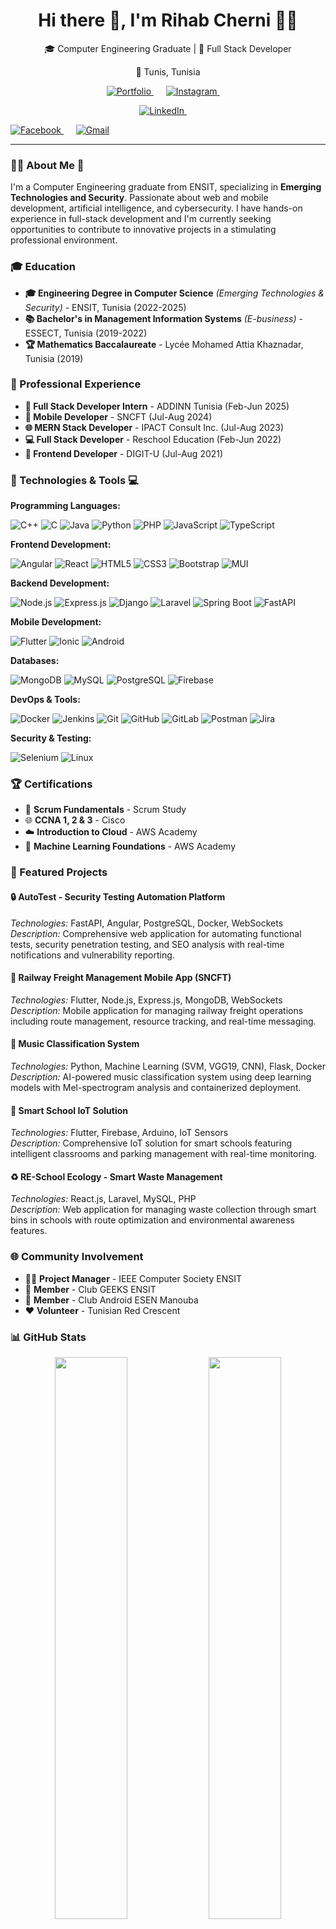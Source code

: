 <h1 align="center">Hi there 👋, I'm Rihab Cherni 👩‍💻</h1>
<p align="center">🎓 Computer Engineering Graduate | 🚀 Full Stack Developer</p>
<p align='center'>📍 Tunis, Tunisia</p>

<p align="center">
  <a href="https://rihab-cherni.vercel.app/">
    <img src="https://img.shields.io/badge/Portfolio-000000?style=for-the-badge&logo=internet-explorer&logoColor=white" alt="Portfolio" />
  </a>&nbsp;&nbsp;&nbsp;&nbsp;

  <a href="https://www.instagram.com/rihabcherni8">
    <img src="https://img.shields.io/badge/Instagram-E4405F?style=for-the-badge&logo=instagram&logoColor=white" alt="Instagram" />
  </a>&nbsp;&nbsp;&nbsp;&nbsp;
  <p align="center">
    <a href="https://www.linkedin.com/in/rihab-cherni-864558374/">
      <img src="https://custom-icon-badges.demolab.com/badge/LinkedIn-0A66C2?logo=linkedin-white&logoColor=fff" alt="LinkedIn" />
    </a>&nbsp;&nbsp;&nbsp;&nbsp;
  </p>
  <a href="https://www.facebook.com/rihab.cherni.161/">
    <img src="https://img.shields.io/badge/Facebook-1877F2?style=for-the-badge&logo=facebook&logoColor=white" alt="Facebook" />
  </a>&nbsp;&nbsp;&nbsp;&nbsp;

  <a href="mailto:rihabcherni235@gmail.com">
    <img src="https://img.shields.io/badge/Gmail-D14836?style=for-the-badge&logo=gmail&logoColor=white" alt="Gmail" />
  </a>
</p>
<hr>

### 👩‍💻 About Me 💫

I'm a Computer Engineering graduate from ENSIT, specializing in **Emerging Technologies and Security**. Passionate about web and mobile development, artificial intelligence, and cybersecurity. I have hands-on experience in full-stack development and I'm currently seeking opportunities to contribute to innovative projects in a stimulating professional environment.

### 🎓 Education

- **🎓 Engineering Degree in Computer Science** *(Emerging Technologies & Security)* - ENSIT, Tunisia (2022-2025)
- **📚 Bachelor's in Management Information Systems** *(E-business)* - ESSECT, Tunisia (2019-2022)
- **🏆 Mathematics Baccalaureate** - Lycée Mohamed Attia Khaznadar, Tunisia (2019)

### 💼 Professional Experience

- **🔧 Full Stack Developer Intern** - ADDINN Tunisia (Feb-Jun 2025)
- **📱 Mobile Developer** - SNCFT (Jul-Aug 2024)
- **🌐 MERN Stack Developer** - IPACT Consult Inc. (Jul-Aug 2023)
- **💻 Full Stack Developer** - Reschool Education (Feb-Jun 2022)
- **🎨 Frontend Developer** - DIGIT-U (Jul-Aug 2021)

### 🔧 Technologies & Tools 💻

**Programming Languages:**

![C++](https://img.shields.io/badge/c++-%2300599C.svg?style=for-the-badge&logo=c%2B%2B&logoColor=white) 
![C](https://img.shields.io/badge/c-%2300599C.svg?style=for-the-badge&logo=c&logoColor=white)
![Java](https://img.shields.io/badge/java-%23ED8B00.svg?style=for-the-badge&logo=openjdk&logoColor=white)
![Python](https://img.shields.io/badge/python-3670A0?style=for-the-badge&logo=python&logoColor=ffdd54)
![PHP](https://img.shields.io/badge/php-%23777BB4.svg?style=for-the-badge&logo=php&logoColor=white)
![JavaScript](https://img.shields.io/badge/javascript-%23323330.svg?style=for-the-badge&logo=javascript&logoColor=%23F7DF1E) 
![TypeScript](https://img.shields.io/badge/typescript-%23007ACC.svg?style=for-the-badge&logo=typescript&logoColor=white)

**Frontend Development:**
  
![Angular](https://img.shields.io/badge/angular-%23DD0031.svg?style=for-the-badge&logo=angular&logoColor=white) 
![React](https://img.shields.io/badge/react-%2320232a.svg?style=for-the-badge&logo=react&logoColor=%2361DAFB) 
![HTML5](https://img.shields.io/badge/html5-%23E34F26.svg?style=for-the-badge&logo=html5&logoColor=white) 
![CSS3](https://img.shields.io/badge/css3-%231572B6.svg?style=for-the-badge&logo=css3&logoColor=white)
![Bootstrap](https://img.shields.io/badge/bootstrap-%238511FA.svg?style=for-the-badge&logo=bootstrap&logoColor=white) 
![MUI](https://img.shields.io/badge/MUI-%230081CB.svg?style=for-the-badge&logo=mui&logoColor=white)

**Backend Development:**

![Node.js](https://img.shields.io/badge/node.js-6DA55F?style=for-the-badge&logo=node.js&logoColor=white) 
![Express.js](https://img.shields.io/badge/express.js-%23404d59.svg?style=for-the-badge&logo=express&logoColor=%2361DAFB)
![Django](https://img.shields.io/badge/django-%23092E20.svg?style=for-the-badge&logo=django&logoColor=white) 
![Laravel](https://img.shields.io/badge/Laravel-FF2D20?style=for-the-badge&logo=laravel&logoColor=white) 
![Spring Boot](https://img.shields.io/badge/SpringBoot-6DB33F?style=for-the-badge&logo=Spring&logoColor=white) 
![FastAPI](https://img.shields.io/badge/FastAPI-005571?style=for-the-badge&logo=fastapi)

**Mobile Development:** 

![Flutter](https://img.shields.io/badge/Flutter-%2302569B.svg?style=for-the-badge&logo=Flutter&logoColor=white) 
![Ionic](https://img.shields.io/badge/Ionic-%233880FF.svg?style=for-the-badge&logo=Ionic&logoColor=white) 
![Android](https://img.shields.io/badge/Android-3DDC84?style=for-the-badge&logo=android&logoColor=white)

**Databases:**

![MongoDB](https://img.shields.io/badge/MongoDB-%234ea94b.svg?style=for-the-badge&logo=mongodb&logoColor=white) 
![MySQL](https://img.shields.io/badge/mysql-4479A1.svg?style=for-the-badge&logo=mysql&logoColor=white) 
![PostgreSQL](https://img.shields.io/badge/postgres-%23316192.svg?style=for-the-badge&logo=postgresql&logoColor=white) 
![Firebase](https://img.shields.io/badge/firebase-%23039BE5.svg?style=for-the-badge&logo=firebase)

**DevOps & Tools:**

![Docker](https://img.shields.io/badge/docker-%230db7ed.svg?style=for-the-badge&logo=docker&logoColor=white)
![Jenkins](https://img.shields.io/badge/jenkins-%232C5263.svg?style=for-the-badge&logo=jenkins&logoColor=white)
![Git](https://img.shields.io/badge/git-%23F05033.svg?style=for-the-badge&logo=git&logoColor=white) 
![GitHub](https://img.shields.io/badge/github-%23121011.svg?style=for-the-badge&logo=github&logoColor=white) 
![GitLab](https://img.shields.io/badge/gitlab-%23181717.svg?style=for-the-badge&logo=gitlab&logoColor=white)
![Postman](https://img.shields.io/badge/Postman-FF6C37?style=for-the-badge&logo=postman&logoColor=white) 
![Jira](https://img.shields.io/badge/jira-%230A0FFF.svg?style=for-the-badge&logo=jira&logoColor=white) 

**Security & Testing:**

![Selenium](https://img.shields.io/badge/-selenium-%43B02A?style=for-the-badge&logo=selenium&logoColor=white)
![Linux](https://img.shields.io/badge/Linux-FCC624?style=for-the-badge&logo=linux&logoColor=black)

### 🏆 Certifications

- 🥇 **Scrum Fundamentals** - Scrum Study
- 🌐 **CCNA 1, 2 & 3** - Cisco
- ☁️ **Introduction to Cloud** - AWS Academy
- 🤖 **Machine Learning Foundations** - AWS Academy

### 🌟 Featured Projects

#### 🔒 **AutoTest - Security Testing Automation Platform**
*Technologies:* FastAPI, Angular, PostgreSQL, Docker, WebSockets  
*Description:* Comprehensive web application for automating functional tests, security penetration testing, and SEO analysis with real-time notifications and vulnerability reporting.

#### 🚂 **Railway Freight Management Mobile App (SNCFT)**
*Technologies:* Flutter, Node.js, Express.js, MongoDB, WebSockets  
*Description:* Mobile application for managing railway freight operations including route management, resource tracking, and real-time messaging.

#### 🎵 **Music Classification System**
*Technologies:* Python, Machine Learning (SVM, VGG19, CNN), Flask, Docker  
*Description:* AI-powered music classification system using deep learning models with Mel-spectrogram analysis and containerized deployment.

#### 🏫 **Smart School IoT Solution**
*Technologies:* Flutter, Firebase, Arduino, IoT Sensors  
*Description:* Comprehensive IoT solution for smart schools featuring intelligent classrooms and parking management with real-time monitoring.

#### ♻️ **RE-School Ecology - Smart Waste Management**
*Technologies:* React.js, Laravel, MySQL, PHP  
*Description:* Web application for managing waste collection through smart bins in schools with route optimization and environmental awareness features.

### 🌐 Community Involvement

- 👨‍💼 **Project Manager** - IEEE Computer Society ENSIT
- 🤝 **Member** - Club GEEKS ENSIT
- 📱 **Member** - Club Android ESEN Manouba
- ❤️ **Volunteer** - Tunisian Red Crescent

### 📊 GitHub Stats

<div align="center">
  <img src="https://github-readme-stats.vercel.app/api?username=rihabcherni&theme=dark&hide_border=false&include_all_commits=false&count_private=false" width="48%" />
  <img src="https://github-readme-streak-stats.herokuapp.com/?user=rihabcherni&theme=dark&hide_border=false" width="48%" />
</div>

<div align="center">
  <img src="https://github-readme-stats.vercel.app/api/top-langs/?username=rihabcherni&theme=dark&hide_border=false&include_all_commits=false&count_private=false&layout=compact" width="48%" />
</div>

---

<div align="center">
  <i>💡 "Always eager to learn, innovate, and contribute to meaningful projects that make a difference!"</i>
</div>
